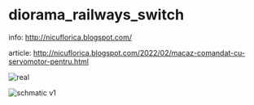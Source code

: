 # diorama_railways_switch
info: http://nicuflorica.blogspot.com/

article: http://nicuflorica.blogspot.com/2022/02/macaz-comandat-cu-servomotor-pentru.html

![real](https://blogger.googleusercontent.com/img/a/AVvXsEh3W0tIzuMRBBjxjvyPgs152_BgFxWKFs1dHvykQY8d_TTVucjpvvSjw_kaqDES0sKZSEMFyAsxKs-dYWlKs1CGB9yKnHHwe6DhtOa_nSraIJre5JJffiOeBbC3vdBpra0KwtanBiM6E52wpHaazm3mpEnsj5_Stawr05-6pr4SmfCONJflfk2Iwz3jqQ=w200-h150)

![schmatic v1](https://blogger.googleusercontent.com/img/a/AVvXsEgPbAeqdyg_Hco_fGOTtIOTI4rpxrB_rYPj1jy9fSDNz1wZ4lP2kd0LnRT4WYQ6Wr6Js7RfHFQdk_SdLK_wzsXJCIAYXHrjcwoAKt0tKYP6kgP1Vtw9mwDImx4CvKZ0_bHh9ZxAQiG4P1JRBbIA8Fx4aFtzU2VW7ZSBcdYvHHd7bZmNMesElBoZSqukQw=w320-h194)
